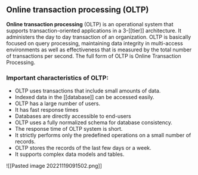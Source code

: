 ## Online transaction processing (OLTP)

**Online transaction processing** (OLTP) is an operational system that supports transaction-oriented applications in a 3-[[tier]] architecture. It administers the day to day transaction of an organization. OLTP is basically focused on query processing, maintaining data integrity in multi-access environments as well as effectiveness that is measured by the total number of transactions per second. The full form of OLTP is Online Transaction Processing.

###  Important characteristics of OLTP:

-   OLTP uses transactions that include small amounts of data.
-   Indexed data in the [[database]] can be accessed easily.
-   OLTP has a large number of users.
-   It has fast response times
-   Databases are directly accessible to end-users
-   OLTP uses a fully normalized schema for database consistency.
-   The response time of OLTP system is short.
-   It strictly performs only the predefined operations on a small number of records.
-   OLTP stores the records of the last few days or a week.
-   It supports complex data models and tables.

![[Pasted image 20221119091502.png]]


